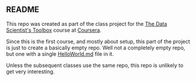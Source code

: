 ## README

This repo was created as part of the class project for 
the [The Data Scientist's Toolbox](https://www.coursera.org/course/datascitoolbox)
course at [Coursera](https://www.coursera.org/).

Since this is the first course, and mostly about setup,
this part of the project is just to create 
a basically empty repo.
Well not a completely empty repo,
but one with a single [HelloWorld.md](HelloWorld.md)
file in it.

Unless the subsequent classes use the same repo,
this repo is unlikely to get very interesting.


